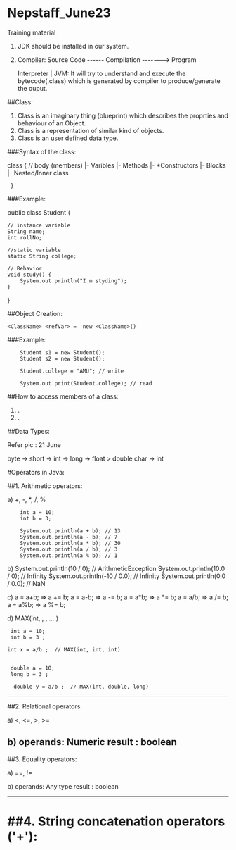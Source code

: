 # Nepstaff_June23
Training material

1. JDK should be installed in our system.

2. Compiler: 
		Source Code ------ Compilation -------> Program
	
   Interpreter | JVM:
		It will try to understand and execute the bytecode(.class) which is 
		generated by compiler to produce/generate the ouput.
		

##Class:

1. Class is an imaginary thing (blueprint) which describes the proprties and behaviour of an Object.
2. Class is a representation of similar kind of objects.
3. Class is an user defined data type.


###Syntax of the class:

<modifier> class <name> <extends> <implements>
     {
	   // body (members)
			|- Varibles
			|- Methods
			|- *Constructors
			|- Blocks
			|- Nested/Inner class
	 
	 }
	 
###Example:

public class Student {

	// instance variable
	String name;
	int rollNo;

	//static variable
	static String college;

	// Behavior
	void study() {
		System.out.println("I m styding");
	}
}
	 
##Object Creation:

	<ClassName> <refVar> =	new <ClassName>()
	
###Example:

        Student s1 = new Student();
		Student s2 = new Student();
		
		Student.college = "AMU"; // write
		
		System.out.print(Student.college); // read

##How to access members of a class:

1. <ClassName>.<member>
2. <ObjRef>.<memeber>

##Data Types:

Refer pic : 21 June

byte -> short -> int -> long -> float > double
char -> int


#Operators in Java:

##1. Arithmetic operators:

a) +, -, *, /, %

		int a = 10;
		int b = 3;

		System.out.println(a + b); // 13
		System.out.println(a - b); // 7
		System.out.println(a * b); // 30
		System.out.println(a / b); // 3
		System.out.println(a % b); // 1
		
b) 		System.out.println(10 / 0); // ArithmeticException
		System.out.println(10.0 / 0); // Infinity
		System.out.println(-10 / 0.0); // Infinity
		System.out.println(0.0 / 0.0); // NaN

c)  a = a+b;  =>  a += b;
	a = a-b;  =>  a -= b;
	a = a*b;  =>  a *= b;
	a = a/b;  =>  a /= b;
	a = a%b;  =>  a %= b;
	
d)  MAX(int, <type1>, <type2>, ....)

     int a = 10;
	 int b = 3 ;
	 
	int x = a/b ;  // MAX(int, int, int)
	
	
     double a = 10;
	 long b = 3 ;
	 
	  double y = a/b ;  // MAX(int, double, long)
----------------------------------------------------------------------
##2. Relational operators:

a) <, <=, >, >=

b) operands: Numeric
   result  : boolean
-----------------------------------------------------------------------
##3. Equality operators:

a) ==, !=

b) operands: Any type
   result  : boolean
   
-----------------------------------------------------------------------
##4. String concatenation operators ('+'):
===========================================